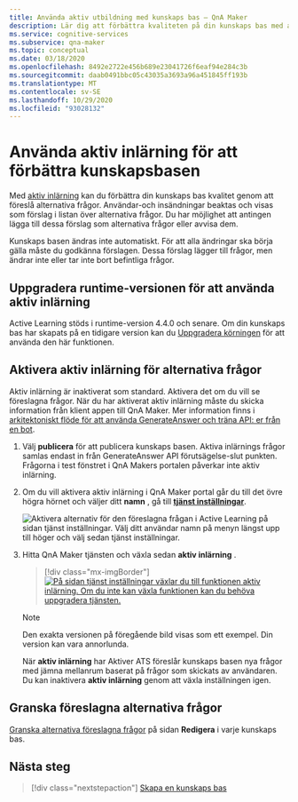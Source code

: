 ```yaml
---
title: Använda aktiv utbildning med kunskaps bas – QnA Maker
description: Lär dig att förbättra kvaliteten på din kunskaps bas med aktiv inlärning. Granska, acceptera eller avvisa, Lägg till utan att ta bort eller ändra befintliga frågor.
ms.service: cognitive-services
ms.subservice: qna-maker
ms.topic: conceptual
ms.date: 03/18/2020
ms.openlocfilehash: 8492e2722e456b689e23041726f6eaf94e284c3b
ms.sourcegitcommit: daab0491bbc05c43035a3693a96a451845ff193b
ms.translationtype: MT
ms.contentlocale: sv-SE
ms.lasthandoff: 10/29/2020
ms.locfileid: "93028132"
---
```

# <a name="use-active-learning-to-improve-your-knowledge-base"></a>Använda aktiv inlärning för att förbättra kunskapsbasen

Med [aktiv inlärning](../Concepts/active-learning-suggestions.md) kan du förbättra din kunskaps bas kvalitet genom att föreslå alternativa frågor. Användar-och insändningar beaktas och visas som förslag i listan över alternativa frågor. Du har möjlighet att antingen lägga till dessa förslag som alternativa frågor eller avvisa dem.

Kunskaps basen ändras inte automatiskt. För att alla ändringar ska börja gälla måste du godkänna förslagen. Dessa förslag lägger till frågor, men ändrar inte eller tar inte bort befintliga frågor.


## <a name="upgrade-runtime-version-to-use-active-learning"></a>Uppgradera runtime-versionen för att använda aktiv inlärning

Active Learning stöds i runtime-version 4.4.0 och senare. Om din kunskaps bas har skapats på en tidigare version kan du [Uppgradera körningen](set-up-qnamaker-service-azure.md#get-the-latest-runtime-updates) för att använda den här funktionen.

## <a name="turn-on-active-learning-for-alternate-questions"></a>Aktivera aktiv inlärning för alternativa frågor

Aktiv inlärning är inaktiverat som standard. Aktivera det om du vill se föreslagna frågor. När du har aktiverat aktiv inlärning måste du skicka information från klient appen till QnA Maker. Mer information finns i [arkitektoniskt flöde för att använda GenerateAnswer och träna API: er från en bot](improve-knowledge-base.md#architectural-flow-for-using-generateanswer-and-train-apis-from-a-bot).

1. Välj **publicera** för att publicera kunskaps basen. Aktiva inlärnings frågor samlas endast in från GenerateAnswer API förutsägelse-slut punkten. Frågorna i test fönstret i QnA Makers portalen påverkar inte aktiv inlärning.

1. Om du vill aktivera aktiv inlärning i QnA Maker portal går du till det övre högra hörnet och väljer ditt **namn** , gå till [**tjänst inställningar**](https://www.qnamaker.ai/UserSettings).

    ![Aktivera alternativ för den föreslagna frågan i Active Learning på sidan tjänst inställningar. Välj ditt användar namn på menyn längst upp till höger och välj sedan tjänst inställningar.](../media/improve-knowledge-base/Endpoint-Keys.png)


1. Hitta QnA Maker tjänsten och växla sedan **aktiv inlärning** .

    > [!div class="mx-imgBorder"]
    > [![På sidan tjänst inställningar växlar du till funktionen aktiv inlärning. Om du inte kan växla funktionen kan du behöva uppgradera tjänsten.](../media/improve-knowledge-base/turn-active-learning-on-at-service-setting.png)](../media/improve-knowledge-base/turn-active-learning-on-at-service-setting.png#lightbox)

    > [!Note]
    > Den exakta versionen på föregående bild visas som ett exempel. Din version kan vara annorlunda.

    När **aktiv inlärning** har Aktiver ATS föreslår kunskaps basen nya frågor med jämna mellanrum baserat på frågor som skickats av användaren. Du kan inaktivera **aktiv inlärning** genom att växla inställningen igen.

## <a name="review-suggested-alternate-questions"></a>Granska föreslagna alternativa frågor

[Granska alternativa föreslagna frågor](improve-knowledge-base.md) på sidan **Redigera** i varje kunskaps bas.

## <a name="next-steps"></a>Nästa steg

> [!div class="nextstepaction"]
> [Skapa en kunskaps bas](./manage-knowledge-bases.md)
